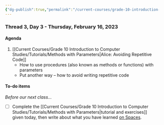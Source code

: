 ```yaml
---
{"dg-publish":true,"permalink":"/current-courses/grade-10-introduction-to-computer-studies/section-1/thread-3/day-3/","dgHomeLink":false}
---
```


### Thread 3, Day 3 - Thursday, February 16, 2023
#### Agenda

1. [[Current Courses/Grade 10 Introduction to Computer Studies/Tutorials/Methods with Parameters|Alice: Avoiding Repetitive Code]]
	- How to use procedures (also known as methods or functions) with parameters
	- Put another way – how to avoid writing repetitive code

#### To-do items
*Before our next class...*

- [ ] Complete the [[Current Courses/Grade 10 Introduction to Computer Studies/Tutorials/Methods with Parameters|tutorial and exercises]] given today, then write about what you have learned [on Spaces](https://ca.spacesedu.com/).